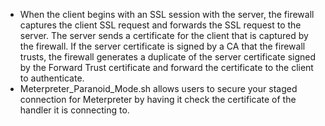 - When the client begins with an SSL session with the server, the firewall captures the client SSL request and forwards the SSL request to the server. The server sends a certificate for the client that is captured by the firewall. If the server certificate is signed by a CA that the firewall trusts, the firewall generates a duplicate of the server certificate signed by the Forward Trust certificate and forward the certificate to the client to authenticate.
- Meterpreter_Paranoid_Mode.sh allows users to secure your staged connection for Meterpreter by having it check the certificate of the handler it is connecting to.

